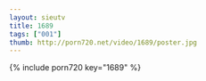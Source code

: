 ```yaml
--- 
layout: sieutv
title: 1689
tags: ["001"]
thumb: http://porn720.net/video/1689/poster.jpg
---
```

{% include porn720 key="1689" %} 
